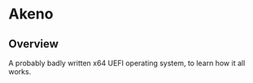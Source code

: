 # Akeno

## Overview

A probably badly written x64 UEFI operating system, to learn how it all works.
